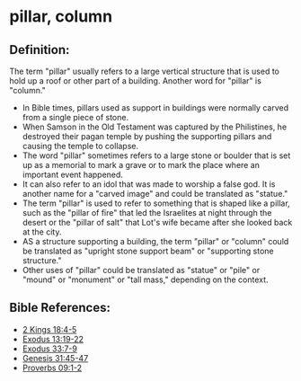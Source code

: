 # pillar, column  #

## Definition: ##

The term "pillar" usually refers to a large vertical structure that is used to hold up a roof or other part of a building. Another word for "pillar" is "column."

* In Bible times, pillars used as support in buildings were normally carved from a single piece of stone.
* When Samson in the Old Testament was captured by the Philistines, he destroyed their pagan temple by pushing the supporting pillars and causing the temple to collapse.
* The word "pillar" sometimes refers to a large stone or boulder that is set up as a memorial to mark a grave or to mark the place where an important event happened.
* It can also refer to an idol that was made to worship a false god. It is another name for a "carved image" and could be translated as "statue."
* The term "pillar" is used to refer to something that is shaped like a pillar, such as the "pillar of fire" that led the Israelites at night through the desert or the "pillar of salt" that Lot's wife became after she looked back at the city.
* AS a structure supporting a building, the term "pillar" or "column" could be translated as "upright stone support beam" or "supporting stone structure."
* Other uses of "pillar" could be translated as "statue" or "pile" or "mound" or "monument" or "tall mass," depending on the context.



## Bible References: ##

* [2 Kings 18:4-5](en/tn/2ki/help/18/04)
* [Exodus 13:19-22](en/tn/exo/help/13/19)
* [Exodus 33:7-9](en/tn/exo/help/33/07)
* [Genesis 31:45-47](en/tn/gen/help/31/45)
* [Proverbs 09:1-2](en/tn/pro/help/09/01)